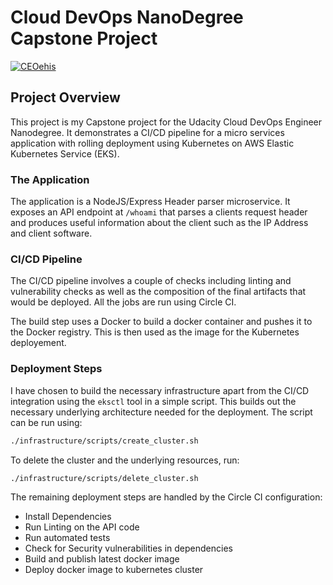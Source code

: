 # Cloud DevOps NanoDegree Capstone Project

[![CEOehis](https://circleci.com/gh/CEOehis/nd9991-capstone.svg?style=svg)](https://circleci.com/gh/CEOehis/nd9991-capstone)
## Project Overview

This project is my Capstone project for the Udacity Cloud DevOps Engineer Nanodegree.
It demonstrates a CI/CD pipeline for a micro services application with rolling deployment using Kubernetes on AWS Elastic Kubernetes Service (EKS).

### The Application

The application is a NodeJS/Express Header parser microservice. It exposes an API endpoint at `/whoami` that parses a clients request header and
produces useful information about the client such as the IP Address and client software.

### CI/CD Pipeline

The CI/CD pipeline involves a couple of checks including linting and vulnerability checks as well as the composition of the final
artifacts that would be deployed. All the jobs are run using Circle CI.

The build step uses a Docker to build a docker container and pushes it to the Docker registry. This is then used as the image for the Kubernetes deployement.

### Deployment Steps

I have chosen to build the necessary infrastructure apart from the CI/CD integration using the `eksctl` tool in a simple script. This builds out
the necessary underlying architecture needed for the deployment. The script can be run using:

```sh
./infrastructure/scripts/create_cluster.sh
```

To delete the cluster and the underlying resources, run:

```sh
./infrastructure/scripts/delete_cluster.sh
```

The remaining deployment steps are handled by the Circle CI configuration:

- Install Dependencies
- Run Linting on the API code
- Run automated tests
- Check for Security vulnerabilities in dependencies
- Build and publish latest docker image
- Deploy docker image to kubernetes cluster
